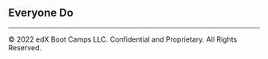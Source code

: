 ## Everyone Do

- - -

© 2022 edX Boot Camps LLC. Confidential and Proprietary. All Rights Reserved.
